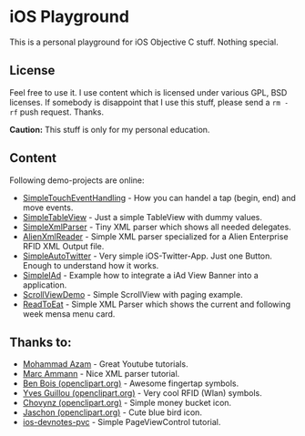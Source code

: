# iOS Playground
This is a personal playground for iOS Objective C stuff. Nothing special.

## License
Feel free to use it. I use content which is licensed under various GPL, BSD licenses.
If somebody is disappoint that I use this stuff, please send a `rm -rf` push request.
Thanks.

**Caution:** This stuff is only for my personal education.


## Content
Following demo-projects are online:

* [SimpleTouchEventHandling][steh-github] - How you can handel a tap (begin, end) and move events.
* [SimpleTableView][stv-github] - Just a simple TableView with dummy values.
* [SimpleXmlParser][sxmlp-github] - Tiny XML parser which shows all needed delegates.
* [AlienXmlReader][samlp-github] - Simple XML parser specialized for a Alien Enterprise RFID XML Output file.
* [SimpleAutoTwitter][st-github] - Very simple iOS-Twitter-App. Just one Button. Enough to understand how it works.
* [SimpleIAd][sia-github] - Example how to integrate a iAd View Banner into a application.
* [ScrollViewDemo][svd-github] - Simple ScrollView with paging example.
* [ReadToEat][rte-github] - Simple XML Parser which shows the current and following week mensa menu card.

## Thanks to:

* [Mohammad Azam][azam-youtube] - Great Youtube tutorials.
* [Marc Ammann][ammann-blog] - Nice XML parser tutorial. 
* [Ben Bois (openclipart.org)][benbois-openclipart] - Awesome fingertap symbols.
* [Yves Guillou (openclipart.org)][guillou-openclipart] - Very cool RFID (Wlan) symbols.
* [Chovynz (openclipart.org)][chovynz-clipart] - Simple money bucket icon.
* [Jaschon (openclipart.org)][jaschon-openclipart] - Cute blue bird icon.
* [ios-devnotes-pvc] - Simple PageViewControl tutorial.

[azam-youtube]: http://www.youtube.com/user/azamsharp
[steh-github]: https://github.com/moisture/iOS-Playground/tree/master/SimpleTouchEventHandling
[stv-github]: https://github.com/moisture/iOS-Playground/tree/master/SimpleTableView
[sxmlp-github]: https://github.com/moisture/iOS-Playground/tree/master/SimpleXmlParser
[samlp-github]: https://github.com/moisture/iOS-Playground/tree/master/AlienXmlReader
[st-github]: https://github.com/moisture/iOS-Playground/tree/master/SimpleTwitter
[sia-github]: https://github.com/moisture/iOS-Playground/tree/master/SimpleAd
[rte-github]: https://github.com/moisture/iOS-Playground/tree/master/ReadToEat
[svd-github]: https://github.com/moisture/iOS-Playground/tree/master/ReadToEat 
[ammann-blog]: http://codesofa.com/blog/archive/2008/07/23/make-nsxmlparser-your-friend.html
[guillou-openclipart]: http://openclipart.org/detail/15868/image/800px/svg_to_png/15868/no_hope_Wireless_access_point.png
[chovynz-clipart]: http://openclipart.org/detail/22860/money-bag-icon-by-chovynz 
[jaschon-openclipart]: http://openclipart.org/detail/69181/bluebird-by-jaschon
[benbois-openclipart]: http://openclipart.org/detail/160447/multitouch-interface-mouse-theme-1-finger-simple-tap-by-benbois
[ios-devnotes-pvc]: http://www.iosdevnotes.com/2011/03/uiscrollview-paging/
